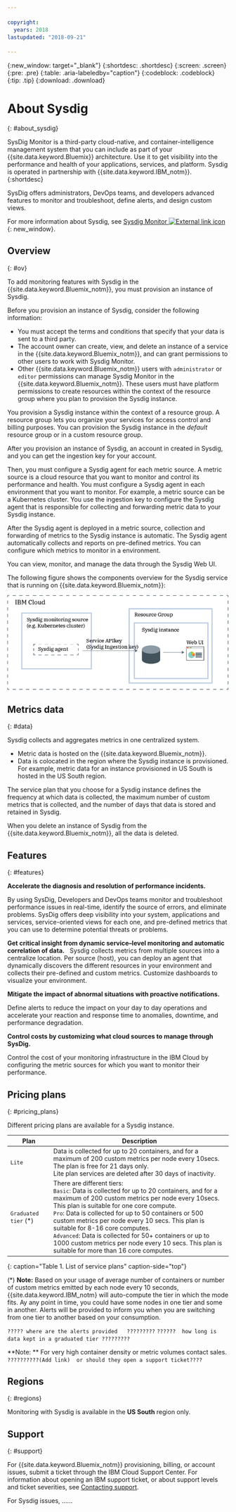 ```yaml
---

copyright:
  years: 2018
lastupdated: "2018-09-21"

---
```


{:new_window: target="_blank"}
{:shortdesc: .shortdesc}
{:screen: .screen}
{:pre: .pre}
{:table: .aria-labeledby="caption"}
{:codeblock: .codeblock}
{:tip: .tip}
{:download: .download}


# About Sysdig
{: #about_sysdig}

SysDig Monitor is a third-party cloud-native, and container-intelligence management system that you can include as part of your {{site.data.keyword.Bluemix}} architecture. Use it to get visibility into the performance and health of your applications, services, and platform. Sysdig is operated in partnership with {{site.data.keyword.IBM_notm}}.
{:shortdesc}

SysDig offers administrators, DevOps teams, and developers advanced features to monitor and troubleshoot, define alerts, and design custom views.

For more information about Sysdig, see [Sysdig Monitor ![External link icon](../icons/launch-glyph.svg "External link icon")](https://sysdig.com/products/monitor/){: new_window}.


## Overview
{: #ov}

To add monitoring features with Sysdig in the {{site.data.keyword.Bluemix_notm}}, you must provision an instance of Sysdig.

Before you provision an instance of Sysdig, consider the following information:

* You must accept the terms and conditions that specify that your data is sent to a third party.
* The account owner can create, view, and delete an instance of a service in the {{site.data.keyword.Bluemix_notm}}, and can grant permissions to other users to work with Sysdig Monitor.
* Other {{site.data.keyword.Bluemix_notm}} users with `administrator` or `editor` permissions can manage Sysdig Monitor in the {{site.data.keyword.Bluemix_notm}}. These users must have platform permissions to create resources within the context of the resource group where you plan to provision the Sysdig instance.

You provision a Sysdig instance within the context of a resource group. A resource group lets you organize your services for access control and billing purposes. You can provision the Sysdig instance in the *default* resource group or in a custom resource group.

After you provision an instance of Sysdig, an account in created in Sysdig, and you can get the ingestion key for your account.

Then, you must configure a Sysdig agent for each metric source. A metric source is a cloud resource that you want to monitor and control its performance and health. You must configure a Sysdig agent in each environment that you want to monitor. For example, a metric source can be a Kubernetes cluster. You use the ingestion key to configure the Sysdig agent that is responsible for collecting and forwarding metric data to your Sysdig instance.

After the Sysdig agent is deployed in a metric source, collection and forwarding of metrics to the Sysdig instance is automatic. The Sysdig agent automatically collects and reports on pre-defined metrics. You can configure which metrics to monitor in a environment.

You can view, monitor, and manage the data through the Sysdig Web UI.  

The following figure shows the components overview for the Sysdig service that is running on {{site.data.keyword.Bluemix_notm}}:

![Sysdig component overview on the {{site.data.keyword.Bluemix_notm}}](images/components.png "Sysdig component overview on the {{site.data.keyword.Bluemix_notm}}")


## Metrics data
{: #data}

Sysdig collects and aggregates metrics in one centralized system.

* Metric data is hosted on the {{site.data.keyword.Bluemix_notm}}.
* Data is colocated in the region where the Sysdig instance is provisioned. For example, metric data for an instance provisioned in US South is hosted in the US South region.

The service plan that you choose for a Sysdig instance defines the frequency at which data is collected, the maximum number of custom metrics that is collected, and the number of days that data is stored and retained in Sysdig.

When you delete an instance of Sysdig from the {{site.data.keyword.Bluemix_notm}}, all the data is deleted.



## Features
{: #features}

**Accelerate the diagnosis and resolution of performance incidents.**

By using SysDig, Developers and DevOps teams monitor and troubleshoot performance issues in real-time, identify the source of errors, and eliminate problems. SysDig offers deep visibility into your system, applications and services, service-oriented views for each one, and pre-defined metrics that you can use to determine potential threats or problems.

**Get critical insight from dynamic service–level monitoring and automatic correlation of data.**
 
Sysdig collects metrics from multiple sources into a centralize location. Per source (host), you can deploy an agent that dynamically discovers the different resources in your environment and collects their pre-defined and custom metrics. Customize dashboards to visualize your environment.

**Mitigate the impact of abnormal situations with proactive notifications.**

Define alerts to reduce the impact on your day to day operations and accelerate your reaction and response time to anomalies, downtime, and performance degradation. 

**Control costs by customizing what cloud sources to manage through SysDig.**

Control the cost of your monitoring infrastructure in the IBM Cloud by configuring the metric sources for which you want to monitor their performance. 


## Pricing plans
{: #pricing_plans}

Different pricing plans are available for a Sysdig instance. 

| Plan             | Description  |
|------------------|--------------|
| `Lite`           | Data is collected for up to 20 containers, and for a maximum of 200 custom metrics per node every 10secs. </br>The plan is free for 21 days only. </br>Lite plan services are deleted after 30 days of inactivity. |
| `Graduated tier` (*) | There are different tiers: </br>`Basic`: Data is collected for up to 20 containers, and for a maximum of 200 custom metrics per node every 10secs. This plan is suitable for one core compute. </br>`Pro`: Data is collected for up to 50 containers or 500 custom metrics per node every 10 secs. This plan is suitable for 8-16 core computes. </br>`Advanced`: Data is collected for 50+ containers or up to 1000 custom metrics per node every 10 secs. This plan is suitable for more than 16 core computes. |
{: caption="Table 1. List of service plans" caption-side="top"} 


(*) **Note:** Based on your usage of average number of containers or number of custom metrics emitted by each node every 10 seconds, {{site.data.keyword.IBM_notm} will auto-compute the tier in which the mode fits. Ay any point in time, you could have some nodes in one tier and some in another. Alerts will be provided to inform you when you are switching from one tier to another based on your consumption.

`????? where are the alerts provided   ?????????`
`??????  how long is data kept in a graduated tier ?????????`

**Note: ** For very high container density or metric volumes contact sales.  `??????????(Add link)  or should they open a support ticket????`


## Regions
{: #regions}

Monitoring with Sysdig is available in the **US South** region only.



## Support
{: #support}

For {{site.data.keyword.Bluemix_notm}} provisioning, billing, or account issues, submit a ticket through the IBM Cloud Support Center. For information about opening an IBM support ticket, or about support levels and ticket severities, see [Contacting support](/docs/get-support/howtogetsupport.html#getting-customer-support).

For Sysdig issues, ......

